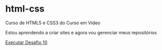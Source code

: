 # html-css
 Curso de HTML5 e CSS3 do Curso em Video

Estou aprendendo a criar sites e agora vou gerenciar meus repositórios

<a href='https://jonhyelsonadriano.github.io/html-css/desafios/desafio10b/desafio10'>Executar Desafio 10 </a>